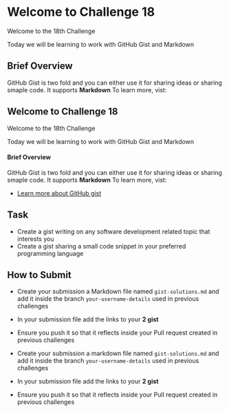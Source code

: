 
# Welcome to Challenge 18

Welcome to the 18th Challenge

Today we will be learning to work with GitHub Gist and Markdown

## Brief Overview

GitHub Gist is two fold and you can either use it for sharing ideas or sharing smaple code. It supports **Markdown**
To learn more, vist:


## Welcome to Challenge 18

Welcome to the 18th Challenge 

Today we will be learning to work with GitHub Gist and Markdown

#### Brief Overview

GitHub Gist is two fold and you can either use it for sharing ideas or sharing smaple code. It supports **Markdown**
To learn more, vist:

- [Learn more about GitHub gist](https://help.github.com/en/enterprise/2.13/user/articles/about-gists)

## Task

- Create a gist writing on any software development related topic that interests you
- Create a gist sharing a small code snippet in your preferred programming language

## How to Submit

- Create your submission a Markdown file named ``gist-solutions.md`` and add it inside the branch ``your-username-details`` used in previous challenges
- In your submission file add the links to your **2 gist**
- Ensure you push it so that it reflects inside your Pull request created in previous challenges

- Create your submission a markdown file named ``gist-solutions.md`` and add it inside the branch ``your-username-details`` used in previous challenges
- In your submission file add the links to your **2 gist**
- Ensure you push it so that it reflects inside your Pull request created in previous challenges
